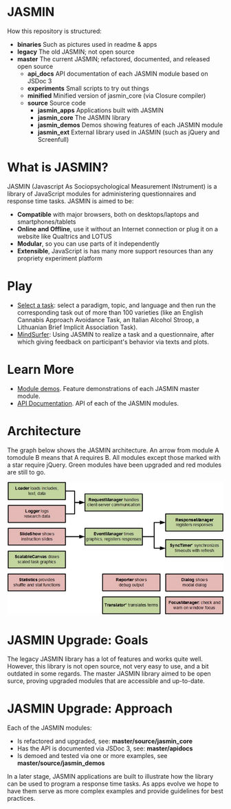 JASMIN
======

How this repository is structured:
* **binaries** Such as pictures used in readme & apps
* **legacy** The old JASMIN; not open source
* **master** The current JASMIN; refactored, documented, and released open source
  * **api_docs** API documentation of each JASMIN module based on JSDoc 3
  * **experiments** Small scripts to try out things
  * **minified** Minified version of jasmin_core (via Closure compiler)
  * **source** Source code
    * **jasmin_apps** Applications built with JASMIN
    * **jasmin_core** The JASMIN library
    * **jasmin_demos** Demos showing features of each JASMIN module
    * **jasmin_ext** External library used in JASMIN (such as jQuery and Screenfull)

# What is JASMIN?
JASMIN (Javascript As Sociopsychological Measurement INstrument) is a library of JavaScript modules for administering questionnaires and response time tasks. JASMIN is aimed to be:
* **Compatible** with major browsers, both on desktops/laptops and smartphones/tablets
* **Online and Offline**, use it without an Internet connection or plug it on a website like Qualtrics and LOTUS
* **Modular**, so you can use parts of it independently
* **Extensible**, JavaScript is has many more support resources than any propriety experiment platform

# Play
* [Select a task](http://mindsurfer.eu/jasmin_demo2/demos/cbm/config.html): select a paradigm, topic, and language and then run the corresponding task out of more than 100 varieties (like an English Cannabis Approach Avoidance Task, an Italian Alcohol Stroop, a Lithuanian Brief Implicit Association Task). 
* [MindSurfer](https://mindsurfer.eu/en/experiment/Test_yourself): Using JASMIN to realize a task and a questionnaire, after which giving feedback on participant's behavior via texts and plots. 

# Learn More
* [Module demos](http://mindsurfer.eu/jasmin3/source/jasmin_demos/RUNME.html). Feature demonstrations of each JASMIN master module.
* [API Documentation](http://mindsurfer.eu/jasmin3/api_docs/). API of each of the JASMIN modules.

Architecture
===================
The graph below shows the JASMIN architecture. An arrow from module A tomodule B means that A requires B. All modules except those marked with a star require jQuery. Green modules have been upgraded and red modules are still to go.

![JASMIN Architecture](binaries/images/JASMIN_architecture.jpg)

JASMIN Upgrade: Goals
=====================
The legacy JASMIN library has a lot of features and works quite well. However, this library is not open source, not very easy to use, and a bit outdated in some regards. The master JASMIN library aimed to be open surce, proving upgraded modules that are accessible and up-to-date.

JASMIN Upgrade: Approach
===============
Each of the JASMIN modules:
* Is refactored and upgraded, see: **master/source/jasmin_core**
* Has the API is documented via JSDoc 3, see: **master/apidocs**
* Is demoed and tested via one or more examples, see **master/source/jasmin_demos**

In a later stage, JASMIN applications are built to illustrate how the library can be used to program a response time tasks. As apps evolve we hope to have them serve as more complex examples and provide guidelines for best practices.
